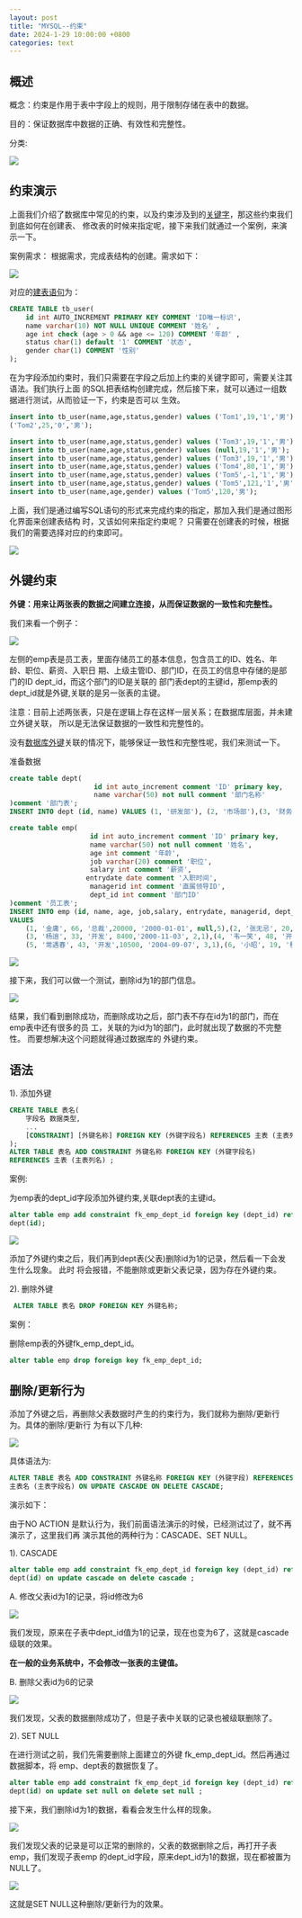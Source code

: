 ```yaml
---
layout: post
title: "MYSQL--​约束"
date: 2024-1-29 10:00:00 +0800
categories: text
---
```


## 概述

概念：约束是作用于表中字段上的规则，用于限制存储在表中的数据。

目的：保证数据库中数据的正确、有效性和完整性。

分类:

![](https://github.com/sakurajh/sakurajh.github.io/blob/master/assets/img/180.png?raw=true)

##  约束演示

上面我们介绍了数据库中常见的约束，以及约束涉及到的[关键字](https://so.csdn.net/so/search?q=关键字&spm=1001.2101.3001.7020)，那这些约束我们到底如何在创建表、 修改表的时候来指定呢，接下来我们就通过一个案例，来演示一下。

案例需求： 根据需求，完成表结构的创建。需求如下：

![](https://github.com/sakurajh/sakurajh.github.io/blob/master/assets/img/181.png?raw=true)

 对应的[建表语句](https://so.csdn.net/so/search?q=建表语句&spm=1001.2101.3001.7020)为：

```sql
CREATE TABLE tb_user(
    id int AUTO_INCREMENT PRIMARY KEY COMMENT 'ID唯一标识',
    name varchar(10) NOT NULL UNIQUE COMMENT '姓名' ,
    age int check (age > 0 && age <= 120) COMMENT '年龄' ,
    status char(1) default '1' COMMENT '状态',
    gender char(1) COMMENT '性别'
);
```

 在为字段添加约束时，我们只需要在字段之后加上约束的关键字即可，需要关注其语法。我们执行上面 的SQL把表结构创建完成，然后接下来，就可以通过一组数据进行测试，从而验证一下，约束是否可以 生效。

```sql
insert into tb_user(name,age,status,gender) values ('Tom1',19,'1','男'),
('Tom2',25,'0','男');

insert into tb_user(name,age,status,gender) values ('Tom3',19,'1','男');
insert into tb_user(name,age,status,gender) values (null,19,'1','男');
insert into tb_user(name,age,status,gender) values ('Tom3',19,'1','男');
insert into tb_user(name,age,status,gender) values ('Tom4',80,'1','男');
insert into tb_user(name,age,status,gender) values ('Tom5',-1,'1','男');
insert into tb_user(name,age,status,gender) values ('Tom5',121,'1','男');
insert into tb_user(name,age,gender) values ('Tom5',120,'男');
```

 上面，我们是通过编写SQL语句的形式来完成约束的指定，那加入我们是通过图形化界面来创建表结构 时，又该如何来指定约束呢？ 只需要在创建表的时候，根据我们的需要选择对应的约束即可。

![](https://github.com/sakurajh/sakurajh.github.io/blob/master/assets/img/182.png?raw=true)

##  外键约束

**外键：用来让两张表的数据之间建立连接，从而保证数据的一致性和完整性。**

我们来看一个例子：

![](https://github.com/sakurajh/sakurajh.github.io/blob/master/assets/img/183.png?raw=true)

 左侧的emp表是员工表，里面存储员工的基本信息，包含员工的ID、姓名、年龄、职位、薪资、入职日 期、上级主管ID、部门ID，在员工的信息中存储的是部门的ID dept_id，而这个部门的ID是关联的 部门表dept的主键id，那emp表的dept_id就是外键,关联的是另一张表的主键。

 注意：目前上述两张表，只是在逻辑上存在这样一层关系；在数据库层面，并未建立外键关联， 所以是无法保证数据的一致性和完整性的。

没有[数据库外键](https://so.csdn.net/so/search?q=数据库外键&spm=1001.2101.3001.7020)关联的情况下，能够保证一致性和完整性呢，我们来测试一下。

准备数据

```sql
create table dept(
                     id int auto_increment comment 'ID' primary key,
                     name varchar(50) not null comment '部门名称'
)comment '部门表';
INSERT INTO dept (id, name) VALUES (1, '研发部'), (2, '市场部'),(3, '财务部'), (4, '销售部'), (5, '总经办');

create table emp(
                    id int auto_increment comment 'ID' primary key,
                    name varchar(50) not null comment '姓名',
                    age int comment '年龄',
                    job varchar(20) comment '职位',
                    salary int comment '薪资',
                   entrydate date comment '入职时间',
                    managerid int comment '直属领导ID',
                    dept_id int comment '部门ID'
)comment '员工表';
INSERT INTO emp (id, name, age, job,salary, entrydate, managerid, dept_id)
VALUES
    (1, '金庸', 66, '总裁',20000, '2000-01-01', null,5),(2, '张无忌', 20,'项目经理',12500, '2005-12-05', 1,1),
    (3, '杨逍', 33, '开发', 8400,'2000-11-03', 2,1),(4, '韦一笑', 48, '开发',11000, '2002-02-05', 2,1),
    (5, '常遇春', 43, '开发',10500, '2004-09-07', 3,1),(6, '小昭', 19, '程序员鼓励师',6600, '2004-10-12', 2,1);
```

![](https://github.com/sakurajh/sakurajh.github.io/blob/master/assets/img/184.png?raw=true)

 接下来，我们可以做一个测试，删除id为1的部门信息。

![](https://github.com/sakurajh/sakurajh.github.io/blob/master/assets/img/185.png?raw=true)

 结果，我们看到删除成功，而删除成功之后，部门表不存在id为1的部门，而在emp表中还有很多的员 工，关联的为id为1的部门，此时就出现了数据的不完整性。 而要想解决这个问题就得通过数据库的 外键约束。

## 语法

1). 添加外键

```sql
CREATE TABLE 表名(
    字段名 数据类型,
    ...
    [CONSTRAINT] [外键名称] FOREIGN KEY (外键字段名) REFERENCES 主表 (主表列名)
);
ALTER TABLE 表名 ADD CONSTRAINT 外键名称 FOREIGN KEY (外键字段名)
REFERENCES 主表 (主表列名) ;
```

 案例:

为emp表的dept_id字段添加外键约束,关联dept表的主键id。

```sql
alter table emp add constraint fk_emp_dept_id foreign key (dept_id) references
dept(id);
```

![](https://github.com/sakurajh/sakurajh.github.io/blob/master/assets/img/186.png?raw=true)

 添加了外键约束之后，我们再到dept表(父表)删除id为1的记录，然后看一下会发生什么现象。 此时 将会报错，不能删除或更新父表记录，因为存在外键约束。

2). 删除外键

```sql
 ALTER TABLE 表名 DROP FOREIGN KEY 外键名称;
```

案例：

删除emp表的外键fk_emp_dept_id。

```sql
alter table emp drop foreign key fk_emp_dept_id;
```

##  删除/更新行为

添加了外键之后，再删除父表数据时产生的约束行为，我们就称为删除/更新行为。具体的删除/更新行 为有以下几种:

![](https://github.com/sakurajh/sakurajh.github.io/blob/master/assets/img/187.png?raw=true)

具体语法为:

```sql
ALTER TABLE 表名 ADD CONSTRAINT 外键名称 FOREIGN KEY (外键字段) REFERENCES
主表名 (主表字段名) ON UPDATE CASCADE ON DELETE CASCADE;
```

 演示如下：

由于NO ACTION 是默认行为，我们前面语法演示的时候，已经测试过了，就不再演示了，这里我们再 演示其他的两种行为：CASCADE、SET NULL。

1). CASCADE

```sql
alter table emp add constraint fk_emp_dept_id foreign key (dept_id) references
dept(id) on update cascade on delete cascade ;
```

 A. 修改父表id为1的记录，将id修改为6



![](https://github.com/sakurajh/sakurajh.github.io/blob/master/assets/img/188.png?raw=true)

 我们发现，原来在子表中dept_id值为1的记录，现在也变为6了，这就是cascade级联的效果。

**在一般的业务系统中，不会修改一张表的主键值。**

B. 删除父表id为6的记录

![](https://github.com/sakurajh/sakurajh.github.io/blob/master/assets/img/189.png?raw=true)

 我们发现，父表的数据删除成功了，但是子表中关联的记录也被级联删除了。

2). SET NULL

在进行测试之前，我们先需要删除上面建立的外键 fk_emp_dept_id。然后再通过数据脚本，将 emp、dept表的数据恢复了。

```sql
alter table emp add constraint fk_emp_dept_id foreign key (dept_id) references
dept(id) on update set null on delete set null ;
```

 接下来，我们删除id为1的数据，看看会发生什么样的现象。

![](https://github.com/sakurajh/sakurajh.github.io/blob/master/assets/img/190.png?raw=true)

 我们发现父表的记录是可以正常的删除的，父表的数据删除之后，再打开子表 emp，我们发现子表emp 的dept_id字段，原来dept_id为1的数据，现在都被置为NULL了。

![](https://github.com/sakurajh/sakurajh.github.io/blob/master/assets/img/191.png?raw=true)

 这就是SET NULL这种删除/更新行为的效果。
